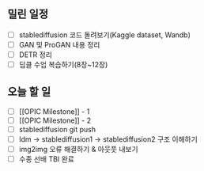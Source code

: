 ## 밀린 일정
- [ ] stablediffusion 코드 돌려보기(Kaggle dataset, Wandb)
- [ ] GAN 및 ProGAN 내용 정리
- [ ] DETR 정리
- [ ] 딥클 수업 복습하기(8장~12장)

## 오늘 할 일
- [ ] [[OPIC Milestone]] - 1
- [ ] [[OPIC Milestone]] - 2
- [ ] stablediffusion git push
- [ ]  ldm -> stablediffusion1 -> stablediffusion2 구조 이해하기
- [ ] img2img 오류 해결하기 & 아웃풋 내보기
- [ ] 수종 선배 TBI 완료